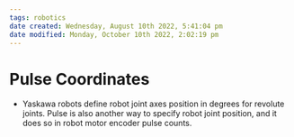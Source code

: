 ```yaml
---
tags: robotics
date created: Wednesday, August 10th 2022, 5:41:04 pm
date modified: Monday, October 10th 2022, 2:02:19 pm
---
```


# Pulse Coordinates
- Yaskawa robots define robot joint axes position in degrees for revolute joints. Pulse is also another way to specify robot joint position, and it does so in robot motor encoder pulse counts.

